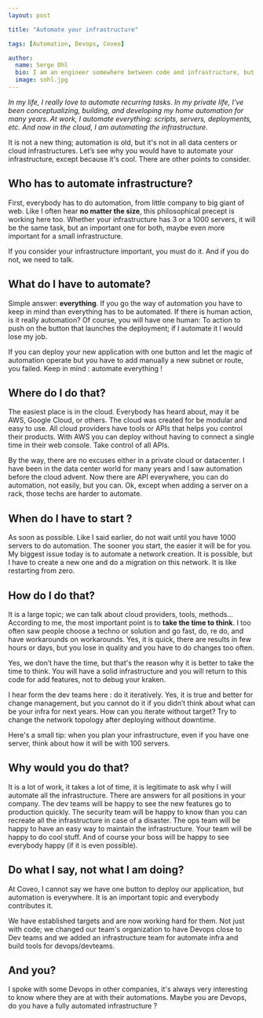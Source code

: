 ```yaml
---
layout: post

title: "Automate your infrastructure"

tags: [Automation, Devops, Coveo]

author:
  name: Serge Ohl
  bio: I am an engineer somewhere between code and infrastructure, but I have to admit I prefer one of them
  image: sohl.jpg
---
```


_In my life, I really love to automate recurring tasks. In my private life, I've been conceptualizing, building, and developing my home automation for many years. At work, I automate everything: scripts, servers, deployments, etc. And now in the cloud, I am automating the infrastructure._

It is not a new thing; automation is old, but it's not in all data centers or cloud infrastructures.
Let’s see why you would have to automate your infrastructure, except because it's cool. There are other points to consider.

<!-- more -->

## Who has to automate infrastructure?

First, everybody has to do automation, from little company to big giant of web. Like I often hear **no matter the size**, this philosophical precept is working here too. Whether your infrastructure has 3 or a 1000 servers, it will be the same task, but an important one for both, maybe even more important for a small infrastructure.

If you consider your infrastructure important, you must do it. And if you do not, we need to talk.


## What do I have to automate?

Simple answer: **everything**. If you go the way of automation you have to keep in mind than everything has to be automated. If there is human action, is it really automation? Of course, you will have one human: To action to push on the button that launches the deployment; if I automate it I would lose my job.

If you can deploy your new application with one button and let the magic of automation operate but you have to add manually a new subnet or route, you failed. Keep in mind : automate everything !


## Where do I do that?

The easiest place is in the cloud. Everybody has heard about, may it be AWS, Google Cloud, or others. The cloud was created for be modular and easy to use. All cloud providers have tools or APIs that helps you control their products. With AWS you can deploy without having to connect a single time in their web console. Take control of all APIs.

By the way, there are no excuses either in a private cloud or datacenter. I have been in the data center world for many years and I saw automation before the cloud advent. Now there are API everywhere, you can do automation, not easily, but you can. Ok, except when adding a server on a rack, those techs are harder to automate.


## When do I have to start ?

As soon as possible. Like I said earlier, do not wait until you have 1000 servers to do automation. The sooner you start, the easier it will be for you. My biggest issue today is to automate a network creation. It is possible, but I have to create a new one and do a migration on this network. It is like restarting from zero.


## How do I do that?

It is a large topic; we can talk about cloud providers, tools, methods... According to me, the most important point is to **take the time to think**. I too often saw people choose a techno or solution and go fast, do, re do, and have workarounds on workarounds. Yes, it is quick, there are results in few hours or days, but you lose in quality and you have to do changes too often.

Yes, we don’t have the time, but that's the reason why it is better to take the time to think. You will have a solid infrastructure and you will return to this code for add features, not to debug your kraken.

I hear form the dev teams here : do it iteratively. Yes, it is true and better for change management, but you cannot do it if you didn’t think about what can be your infra for next years. How can you iterate without target?  Try to change the network topology after deploying without downtime.

Here's a small tip: when you plan your infrastructure, even if you have one server, think about how it will be with 100 servers.

## Why would you do that?

It is a lot of work, it takes a lot of time, it is legitimate to ask why I will automate all the infrastructure. There are answers for all positions in your company.
The dev teams will be happy to see the new features go to production quickly.
The security team will be happy to know than you can recreate all the infrastructure in case of a disaster.
The ops team will be happy to have an easy way to maintain the infrastructure.
Your team will be happy to do cool stuff.
And of course your boss will be happy to see everybody happy (if it is even possible).


## Do what I say, not what I am doing?

At Coveo, I cannot say we have one button to deploy our application, but automation is everywhere. It is an important topic and everybody contributes it.

We have established targets and are now working hard for them. Not just with code; we changed our team's organization to have Devops close to Dev teams and we added an infrastructure team for automate infra and build tools for devops/devteams.


## And you?

I spoke with some Devops in other companies, it's always very interesting to know where they are at with their automations. Maybe you are Devops, do you have a fully automated infrastructure ?
